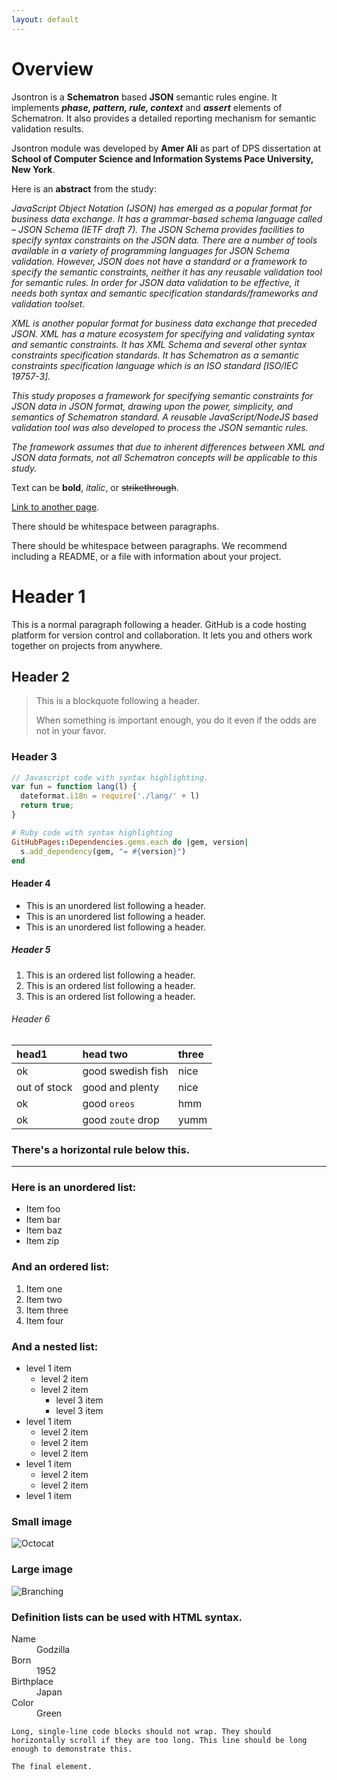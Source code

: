 ```yaml
---
layout: default
---
```

# Overview

Jsontron is a **Schematron** based **JSON** semantic rules engine. It implements **_phase, pattern, rule, context_** and **_assert_** elements of Schematron. It also provides a detailed reporting mechanism for semantic validation results.

Jsontron module was developed by **Amer Ali** as part of DPS dissertation at **School of Computer Science and Information Systems
Pace University, New York**.

Here is an **abstract** from the study:

_JavaScript Object Notation (JSON) has emerged as a popular format for business data exchange. It has a grammar-based schema language called – JSON Schema (IETF draft 7). The JSON Schema provides facilities to specify syntax constraints on the JSON data. There are a number of tools available in a variety of programming languages for JSON Schema validation. However, JSON does not have a standard or a framework to specify the semantic constraints, neither it has any reusable validation tool for semantic rules. In order for JSON data validation to be effective, it needs both syntax and semantic specification standards/frameworks and validation toolset._

_XML is another popular format for business data exchange that preceded JSON. XML has a mature ecosystem for specifying and validating syntax and semantic constraints. It has XML Schema and several other syntax constraints specification standards. It has Schematron as a semantic constraints specification language which is an ISO standard [ISO/IEC 19757-3]._

_This study proposes a framework for specifying semantic constraints for JSON data in JSON format, drawing upon the power, simplicity, and semantics of Schematron standard. A reusable JavaScript/NodeJS based validation tool was also developed to process the JSON semantic rules._

_The framework assumes that due to inherent differences between XML and JSON data formats, not all Schematron concepts will be applicable to this study._




Text can be **bold**, _italic_, or ~~strikethrough~~.

[Link to another page](./another-page.html).

There should be whitespace between paragraphs.

There should be whitespace between paragraphs. We recommend including a README, or a file with information about your project.

# Header 1

This is a normal paragraph following a header. GitHub is a code hosting platform for version control and collaboration. It lets you and others work together on projects from anywhere.

## Header 2

> This is a blockquote following a header.
>
> When something is important enough, you do it even if the odds are not in your favor.

### Header 3

```js
// Javascript code with syntax highlighting.
var fun = function lang(l) {
  dateformat.i18n = require('./lang/' + l)
  return true;
}
```

```ruby
# Ruby code with syntax highlighting
GitHubPages::Dependencies.gems.each do |gem, version|
  s.add_dependency(gem, "= #{version}")
end
```

#### Header 4

*   This is an unordered list following a header.
*   This is an unordered list following a header.
*   This is an unordered list following a header.

##### Header 5

1.  This is an ordered list following a header.
2.  This is an ordered list following a header.
3.  This is an ordered list following a header.

###### Header 6

| head1        | head two          | three |
|:-------------|:------------------|:------|
| ok           | good swedish fish | nice  |
| out of stock | good and plenty   | nice  |
| ok           | good `oreos`      | hmm   |
| ok           | good `zoute` drop | yumm  |

### There's a horizontal rule below this.

* * *

### Here is an unordered list:

*   Item foo
*   Item bar
*   Item baz
*   Item zip

### And an ordered list:

1.  Item one
1.  Item two
1.  Item three
1.  Item four

### And a nested list:

- level 1 item
  - level 2 item
  - level 2 item
    - level 3 item
    - level 3 item
- level 1 item
  - level 2 item
  - level 2 item
  - level 2 item
- level 1 item
  - level 2 item
  - level 2 item
- level 1 item

### Small image

![Octocat](https://assets-cdn.github.com/images/icons/emoji/octocat.png)

### Large image

![Branching](https://guides.github.com/activities/hello-world/branching.png)


### Definition lists can be used with HTML syntax.

<dl>
<dt>Name</dt>
<dd>Godzilla</dd>
<dt>Born</dt>
<dd>1952</dd>
<dt>Birthplace</dt>
<dd>Japan</dd>
<dt>Color</dt>
<dd>Green</dd>
</dl>

```
Long, single-line code blocks should not wrap. They should horizontally scroll if they are too long. This line should be long enough to demonstrate this.
```

```
The final element.
```
